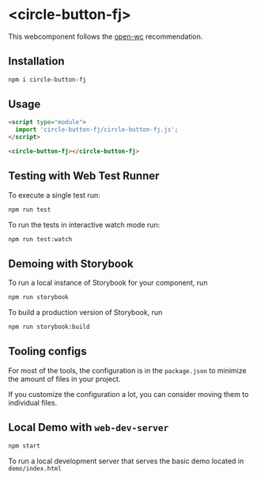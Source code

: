 # \<circle-button-fj>

This webcomponent follows the [open-wc](https://github.com/open-wc/open-wc) recommendation.

## Installation

```bash
npm i circle-button-fj
```

## Usage

```html
<script type="module">
  import 'circle-button-fj/circle-button-fj.js';
</script>

<circle-button-fj></circle-button-fj>
```

## Testing with Web Test Runner

To execute a single test run:

```bash
npm run test
```

To run the tests in interactive watch mode run:

```bash
npm run test:watch
```

## Demoing with Storybook

To run a local instance of Storybook for your component, run

```bash
npm run storybook
```

To build a production version of Storybook, run

```bash
npm run storybook:build
```


## Tooling configs

For most of the tools, the configuration is in the `package.json` to minimize the amount of files in your project.

If you customize the configuration a lot, you can consider moving them to individual files.

## Local Demo with `web-dev-server`

```bash
npm start
```

To run a local development server that serves the basic demo located in `demo/index.html`
